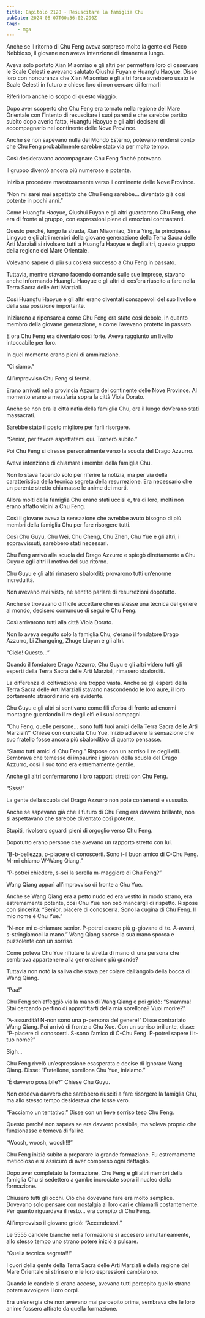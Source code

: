 ```yaml
---
title: Capitolo 2128 - Resuscitare la famiglia Chu
pubDate: 2024-08-07T00:36:02.290Z
tags:
    - mga
---
```



Anche se il ritorno di Chu Feng aveva sorpreso molto la gente del Picco Nebbioso, il giovane non aveva intenzione di rimanere a lungo.

Aveva solo portato Xian Miaomiao e gli altri per permettere loro di osservare le Scale Celesti e avevano salutato Qiushui Fuyan e Huangfu Haoyue. Disse loro con noncuranza che Xian Miaomiao e gli altri forse avrebbero usato le Scale Celesti in futuro e chiese loro di non cercare di fermarli

Riferì loro anche lo scopo di questo viaggio.

Dopo aver scoperto che Chu Feng era tornato nella regione del Mare Orientale con l’intento di resuscitare i suoi parenti e che sarebbe partito subito dopo averlo fatto, Huangfu Haoyue e gli altri decisero di accompagnarlo nel continente delle Nove Province.

Anche se non sapevano nulla del Mondo Esterno, potevano rendersi conto che Chu Feng probabilmente sarebbe stato via per molto tempo.

Così desideravano accompagnare Chu Feng finché potevano.

Il gruppo diventò ancora più numeroso e potente.

Iniziò a procedere maestosamente verso il continente delle Nove Province.

“Non mi sarei mai aspettato che Chu Feng sarebbe… diventato già così potente in pochi anni.”

Come Huangfu Haoyue, Qiushui Fuyan e gli altri guardarono Chu Feng, che era di fronte al gruppo, con espressioni piene di emozioni contrastanti.

Questo perché, lungo la strada, Xian Miaomiao, Sima Ying, la principessa Lingyue e gli altri membri della giovane generazione della Terra Sacra delle Arti Marziali si rivolsero tutti a Huangfu Haoyue e degli altri, questo gruppo della regione del Mare Orientale.

Volevano sapere di più su cos’era successo a Chu Feng in passato.

Tuttavia, mentre stavano facendo domande sulle sue imprese, stavano anche informando Huangfu Haoyue e gli altri di cos’era riuscito a fare nella Terra Sacra delle Arti Marziali.

Così Huangfu Haoyue e gli altri erano diventati consapevoli del suo livello e della sua posizione importante.

Iniziarono a ripensare a come Chu Feng era stato così debole, in quanto membro della giovane generazione, e come l’avevano protetto in passato.

E ora Chu Feng era diventato così forte. Aveva raggiunto un livello intoccabile per loro.

In quel momento erano pieni di ammirazione.

“Ci siamo.”

All’improvviso Chu Feng si fermò.

Erano arrivati nella provincia Azzurra del continente delle Nove Province. Al momento erano a mezz’aria sopra la città Viola Dorato.

Anche se non era la città natìa della famiglia Chu, era il luogo dov’erano stati massacrati.

Sarebbe stato il posto migliore per farli risorgere.

“Senior, per favore aspettatemi qui. Tornerò subito.”

Poi Chu Feng si diresse personalmente verso la scuola del Drago Azzurro.

Aveva intenzione di chiamare i membri della famiglia Chu.

Non lo stava facendo solo per riferire la notizia, ma per via della caratteristica della tecnica segreta della resurrezione. Era necessario che un parente stretto chiamasse le anime dei morti.

Allora molti della famiglia Chu erano stati uccisi e, tra di loro, molti non erano affatto vicini a Chu Feng.

Così il giovane aveva la sensazione che avrebbe avuto bisogno di più membri della famiglia Chu per fare risorgere tutti.

Così Chu Guyu, Chu Wei, Chu Cheng, Chu Zhen, Chu Yue e gli altri, i sopravvissuti, sarebbero stati necessari.

Chu Feng arrivò alla scuola del Drago Azzurro e spiegò direttamente a Chu Guyu e agli altri il motivo del suo ritorno.

Chu Guyu e gli altri rimasero sbalorditi; provarono tutti un’enorme incredulità.

Non avevano mai visto, né sentito parlare di resurrezioni dopotutto.

Anche se trovavano difficile accettare che esistesse una tecnica del genere al mondo, decisero comunque di seguire Chu Feng.

Così arrivarono tutti alla città Viola Dorato.

Non lo aveva seguito solo la famiglia Chu, c’erano il fondatore Drago Azzurro, Li Zhangqing, Zhuge Liuyun e gli altri.

“Cielo! Questo…”

Quando il fondatore Drago Azzurro, Chu Guyu e gli altri videro tutti gli esperti della Terra Sacra delle Arti Marziali, rimasero sbalorditi.

La differenza di coltivazione era troppo vasta. Anche se gli esperti della Terra Sacra delle Arti Marziali stavano nascondendo le loro aure, il loro portamento straordinario era evidente.

Chu Guyu e gli altri si sentivano come fili d’erba di fronte ad enormi montagne guardando il re degli elfi e i suoi compagni.

“Chu Feng, quelle persone… sono tutti tuoi amici della Terra Sacra delle Arti Marziali?” Chiese con curiosità Chu Yue. Iniziò ad avere la sensazione che suo fratello fosse ancora più sbalorditivo di quanto pensasse.

“Siamo tutti amici di Chu Feng.” Rispose con un sorriso il re degli elfi. Sembrava che temesse di impaurire i giovani della scuola del Drago Azzurro, così il suo tono era estremamente gentile.

Anche gli altri confermarono i loro rapporti stretti con Chu Feng.

“Ssss!”

La gente della scuola del Drago Azzurro non poté contenersi e sussultò.

Anche se sapevano già che il futuro di Chu Feng era davvero brillante, non si aspettavano che sarebbe diventato così potente.

Stupiti, rivolsero sguardi pieni di orgoglio verso Chu Feng.

Dopotutto erano persone che avevano un rapporto stretto con lui.

“B-b-bellezza, p-piacere di conoscerti. Sono i-il buon amico di C-Chu Feng. M-mi chiamo W-Wang Qiang.”

“P-potrei chiedere, s-sei la sorella m-maggiore di Chu Feng?”

Wang Qiang apparì all’improvviso di fronte a Chu Yue.

Anche se Wang Qiang era a petto nudo ed era vestito in modo strano, era estremamente potente, così Chu Yue non osò mancargli di rispetto. Rispose con sincerità: “Senior, piacere di conoscerla. Sono la cugina di Chu Feng. Il mio nome è Chu Yue.”

“N-non mi c-chiamare senior. P-potrei essere più g-giovane di te. A-avanti, s-stringiamoci la mano.” Wang Qiang sporse la sua mano sporca e puzzolente con un sorriso.

Come poteva Chu Yue rifiutare la stretta di mano di una persona che sembrava appartenere alla generazione più grande?

Tuttavia non notò la saliva che stava per colare dall’angolo della bocca di Wang Qiang.

“Paa!”

Chu Feng schiaffeggiò via la mano di Wang Qiang e poi gridò: “Smamma! Stai cercando perfino di approfittarti della mia sorellona? Vuoi morire?”

“A-assurdità! N-non sono una p-persona del genere!” Disse contrariato Wang Qiang. Poi arrivò di fronte a Chu Xue. Con un sorriso brillante, disse: “P-piacere di conoscerti. S-sono l’amico di C-Chu Feng. P-potrei sapere il t-tuo nome?”

Sigh…

Chu Feng rivelò un’espressione esasperata e decise di ignorare Wang Qiang. Disse: “Fratellone, sorellona Chu Yue, iniziamo.”

“È davvero possibile?” Chiese Chu Guyu.

Non credeva davvero che sarebbero riusciti a fare risorgere la famiglia Chu, ma allo stesso tempo desiderava che fosse vero.

“Facciamo un tentativo.” Disse con un lieve sorriso teso Chu Feng.

Questo perché non sapeva se era davvero possibile, ma voleva proprio che funzionasse e temeva di fallire.

“Woosh, woosh, woosh!!!”

Chu Feng iniziò subito a preparare la grande formazione. Fu estremamente meticoloso e si assicurò di aver compreso ogni dettaglio.

Dopo aver completato la formazione, Chu Feng e gli altri membri della famiglia Chu si sedettero a gambe incrociate sopra il nucleo della formazione.

Chiusero tutti gli occhi. Ciò che dovevano fare era molto semplice. Dovevano solo pensare con nostalgia ai loro cari e chiamarli costantemente. Per quanto riguardava il resto… era compito di Chu Feng.

All’improvviso il giovane gridò: “Accendetevi.”

Le 5555 candele bianche nella formazione si accesero simultaneamente, allo stesso tempo uno strano potere iniziò a pulsare.

“Quella tecnica segreta!!!”

I cuori della gente della Terra Sacra delle Arti Marziali e della regione del Mare Orientale si strinsero e le loro espressioni cambiarono.

Quando le candele si erano accese, avevano tutti percepito quello strano potere avvolgere i loro corpi.

Era un’energia che non avevano mai percepito prima, sembrava che le loro anime fossero attirate da quella formazione.


